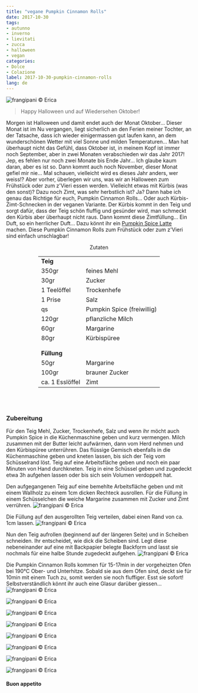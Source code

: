 ```yaml
---
title: "vegane Pumpkin Cinnamon Rolls"
date: 2017-10-30
tags:
- autunno
- inverno
- lievitati
- zucca
- halloween
- vegan
categories:
- Dolce
- Colazione
label: 2017-10-30-pumpkin-cinnamon-rolls
lang: de
---
```

![](../2017-10-30-pumpkin-cinnamon-rolls/header.jpg "frangipani © Erica")

> Happy Halloween und auf Wiedersehen Oktober!

Morgen ist Halloween und damit endet auch der Monat Oktober... Dieser Monat ist im Nu vergangen, liegt sicherlich an den Ferien meiner Tochter, an der Tatsache, dass ich wieder einigermassen gut laufen kann, an dem wunderschönen Wetter mit viel Sonne und milden Temperaturen... Man hat überhaupt nicht das Gefühl, dass Oktober ist, in meinem Kopf ist immer noch September, aber in zwei Monaten verabschieden wir das Jahr 2017! Jep, es fehlen nur noch zwei Monate bis Ende Jahr... Ich glaube kaum daran, aber es ist so. Dann kommt auch noch November, dieser Monat gefiel mir nie... Mal schauen, vielleicht wird es dieses Jahr anders, wer weiss!? Aber vorher, überlegen wir uns, was wir an Halloween zum Frühstück oder zum z'Vieri essen werden. Vielleicht etwas mit Kürbis (was den sonst)? Dazu noch Zimt, was sehr herbstlich ist? Ja? Dann habe ich genau das Richtige für euch, Pumpkin Cinnamon Rolls... Oder auch Kürbis-Zimt-Schnecken in der veganen Variante. Der Kürbis kommt in den Teig und sorgt dafür, dass der Teig schön fluffig und gesünder wird, man schmeckt den Kürbis aber überhaupt nicht raus. Dann kommt diese Zimtfüllung... Ein Duft, so ein herrlicher Duft... Dazu könnt ihr ein <a href="https://frangipani.raiano.ch/2016-10-12-pumpkin-spice-latte-de/" target="_blank">Pumpkin Spice Latte</a> machen. Diese Pumpkin Cinnamon Rolls zum Frühstück oder zum z'Vieri sind einfach unschlagbar!

<div id="wrapper" style="text-align: center">
  <div id="yourdiv" style="display: inline-block;">
    <div class="ingredients">
      <div class="ingredients-title">Zutaten</div>
           <table>
        <tbody>
          <tr>
            <td colspan="2"><b>Teig</b></td>
          </tr>
          <tr>
            <td>350gr</td>
            <td>feines Mehl</td>
          </tr>
          <tr>
            <td>30gr</td>
            <td>Zucker</td>
          </tr>
          <tr>
            <td>1 Teelöffel</td>
            <td>Trockenhefe</td>
          </tr>
          <tr>
            <td>1 Prise</td>
            <td>Salz</td>
          </tr>
          <tr>
            <td>qs</td>
            <td>Pumpkin Spice (freiwillig)</td>
          </tr>
          <tr>
            <td>120gr</td>
            <td>pflanzliche Milch</td>
          </tr>
          <tr>
            <td>60gr</td>
            <td>Margarine</td>
           </tr>
          <tr>
            <td>80gr</td>
            <td>Kürbispüree</td>
          </tr>
          <tr style="height: 15px;"></tr>
          <tr>          
            <td colspan="2"><b>Füllung</b></td>
          </tr>
          <tr>
            <td>50gr</td>
            <td>Margarine</td>
          </tr>
          <tr>
            <td>100gr</td>
            <td>brauner Zucker</td>
          </tr>
          <tr>
            <td>ca. 1 Esslöffel</td>
            <td>Zimt</td>
          </tr>
        </tbody>
      </table>
      <br></br>
    </div>
  </div>
</div>


<h3>
  <font color="grey">
    <i class="fa-solid fa-gears"></i>
  </font> Zubereitung
</h3>

Für den Teig Mehl, Zucker, Trockenhefe, Salz und wenn ihr möcht auch Pumpkin Spice in die Küchenmaschine geben und kurz vermengen. Milch zusammen mit der Butter leicht aufwärmen, dann vom Herd nehmen und den Kürbispüree unterrühren. Das flüssige Gemisch ebenfalls in die Küchenmaschine geben und kneten lassen, bis sich der Teig vom Schüsselrand löst. Teig auf eine Arbeitsfläche geben und noch ein paar Minuten von Hand durchkneten. Teig in eine Schüssel geben und zugedeckt etwa 3h aufgehen lassen oder bis sich sein Volumen verdoppelt hat.

Den aufgegangenen Teig auf eine bemehlte Arbeitsfläche geben und mit einem Wallholz zu einem 1cm dicken Rechteck ausrollen. Für die Füllung in einem Schüsselchen die weiche Margarine zusammen mit Zucker und Zimt verrühren.
![](../2017-10-30-pumpkin-cinnamon-rolls/farcia.jpg "frangipani © Erica")

Die Füllung auf den ausgerollten Teig verteilen, dabei einen Rand von ca. 1cm lassen.
![](../2017-10-30-pumpkin-cinnamon-rolls/impastosteso.jpg "frangipani © Erica")

Nun den Teig aufrollen (beginnend auf der längeren Seite) und in Scheiben schneiden. Ihr entscheidet, wie dick die Scheiben sind. Legt diese nebeneinander auf eine mit Backpapier belegte Backform und lasst sie nochmals für eine halbe Stunde zugedeckt aufgehen.
![](../2017-10-30-pumpkin-cinnamon-rolls/teglia.jpg "frangipani © Erica")

Die Pumpkin Cinnamon Rolls kommen für 15-17min in der vorgeheizten Ofen bei 190°C Ober- und Unterhitze. Sobald sie aus dem Ofen sind, deckt sie für 10min mit einem Tuch zu, somit werden sie noch fluffiger. Esst sie sofort! Selbstverständlich könnt ihr auch eine Glasur darüber giessen...
![](../2017-10-30-pumpkin-cinnamon-rolls/risultato1.jpg "frangipani © Erica")

![](../2017-10-30-pumpkin-cinnamon-rolls/risultato2.jpg "frangipani © Erica")

![](../2017-10-30-pumpkin-cinnamon-rolls/risultato3.jpg "frangipani © Erica")

![](../2017-10-30-pumpkin-cinnamon-rolls/risultato4.jpg "frangipani © Erica")

![](../2017-10-30-pumpkin-cinnamon-rolls/risultato5.jpg "frangipani © Erica")

![](../2017-10-30-pumpkin-cinnamon-rolls/risultato6.jpg "frangipani © Erica")

![](../2017-10-30-pumpkin-cinnamon-rolls/risultato7.jpg "frangipani © Erica")

![](../2017-10-30-pumpkin-cinnamon-rolls/risultato8.jpg "frangipani © Erica")

<h4>Buon appetito
  <font color="red">
    <i class="fa-regular fa-face-smile"></i>
  </font>
</h4>